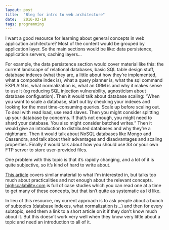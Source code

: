 ```yaml
---
layout: post
title:  "Bleg for intro to web architecture"
date:   2016-02-19
tags: programming
---
```

I want a good resource for learning about general concepts in web application architecture?
Most of the content would be grouped by application layer. So the main sections would be like: data persistence, application servers, caching layers...

For example, the data persistence section would cover material like this: the current landscape of relational databases, basic SQL table design stuff, database indexes (what they are, a little about how they’re implemented, what a composite index is), what a query planner is, what the sql command EXPLAIN is, what normalization is, what an ORM is and why it makes sense to use it (eg reducing SQL injection vulnerability, agnosticism about database configuation). Then it would talk about database scaling: “When you want to scale a database, start out by checking your indexes and looking for the most time-consuming queries. Scale up before scaling out. To deal with read load, use read slaves. Then you might consider splitting up your database by concerns. If that’s not enough, you might need to shard your database. You also might consider batched writes.” Then it would give an introduction to distributed databases and why they’re a nightmare. Then it would talk about NoSQL databases like Mongo and Cassandra, and talk about their advantages and disadvantages and scaling properties. Finally it would talk about how you should use S3 or your own FTP server to store user-provided files.

One problem with this topic is that it’s rapidly changing, and a lot of it is quite subjective, so it’s kind of hard to write about.

[This article](https://www.airpair.com/aws/posts/building-a-scalable-web-app-on-amazon-web-services-p1) covers similar material to what I'm interested in, but talks too much about practicalities and not enough about the relevant concepts. [highscalability.com](http://highscalability.com/) is full of case studies which you can read one at a time to get many of these concepts, but that isn’t quite as systematic as I’d like.

In lieu of this resource, my current approach is to ask people about a bunch of subtopics (database indexes, what normalization is…) and then for every subtopic, send them a link to a short article on it if they don’t know much about it. But this doesn’t work very well when they know very little about a topic and need an introduction to all of it.
